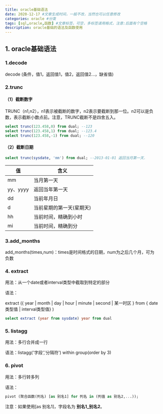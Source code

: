 ```yaml
---
title: oracle基础语法
date: 2020-12-17 #文章生成时间，一般不改，当然也可以任意修改
categories: oracle #分类
tags: [sql,oracle,函数] #文章标签，可空，多标签请用格式，注意:后面有个空格
description: oracle基础的语法及函数使用
---
```


## 1. oracle基础语法

### 1.decode

decode (条件，值1，返回值1，值2，返回值2...，缺省值)

### 2.trunc

#### （1）截断数字

TRUNC（n1,n2），n1表示被截断的数字，n2表示要截断到那一位。n2可以是负数，表示截断小数点前。注意，TRUNC截断不是四舍五入。

```sql
select trunc(123.458,0) from dual; --123
select trunc(123.458,1) from dual; --123.4
select trunc(123.458,-1) from dual; --120
```

#### （2）截断日期

```sql
select trunc(sysdate, 'mm') from dual; --2013-01-01 返回当月第一天.
```

| 值       | 含义                     |
| -------- | ------------------------ |
| mm       | 当月第一天               |
| yy、yyyy | 返回当年第一天           |
| dd       | 当前年月日               |
| d        | 当前星期的第一天(星期天) |
| hh       | 当前时间，精确到小时     |
| mi       | 当前时间，精确到分       |

### 3.add_months

add_months(times,num)：times是时间格式的日期，num为之后几个月，可为负数

### 4. extract

用法：从一个date或者interval类型中截取到特定的部分

语法：

extract ({ year | month | day | hour | minute | second | 某一时区 }
from { date类型值 | interval类型值} )

```sql
select extract (year from sysdate) year from dual
```

### 5. listagg

用法：多行合并成一行

语法：listagg('字段','分隔符') within group(order by 3)

### 6. pivot

用法：多行转多列

语法：

```sql
pivot (聚合函数(列名) [as 别名1] for 列名 in (列值 as 别名2,...));
```

注意：如果使用[as 别名1]，字段名为 **别名1_别名2**。